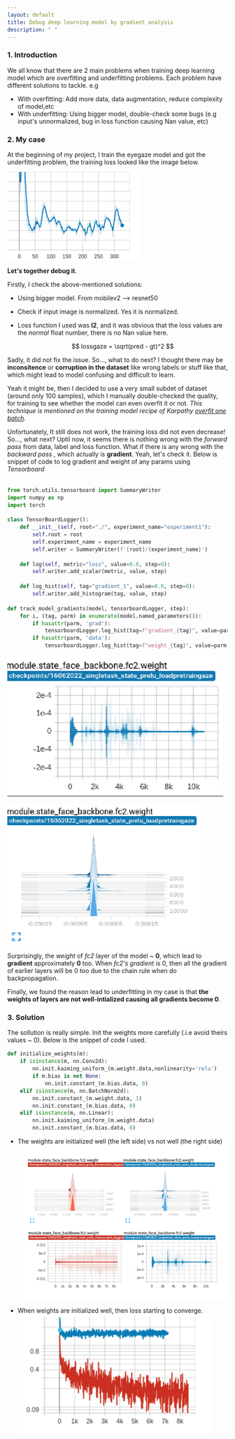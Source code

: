 ```yaml
---
layout: default
title: Debug deep learning model by gradient analysis
description: " "
---
```


### 1. Introduction
We all know that there are 2 main problems when training deep learning model which are overfitting and underfitting problems. Each problem have different solutions to tackle. e.g
+ With overfitting: Add more data, data augmentation, reduce complexity of model,etc
+ With underfitting: Using bigger model, double-check some bugs (e.g input's unnormalized, bug in loss function causing Nan value, etc)

### 2. My case
At the beginning of my project, I train the eyegaze model and got the underfitting problem, the training loss looked like the image below. 

![](images/underfit.png)


**Let's together debug it**.

Firstly, I check the above-mentioned solutions:
- Using bigger model. From mobilev2 --> resnet50
- Check if input image is normalized. Yes it is normalized. 
- Loss function I used was **l2**, and it was obvious that the loss values are the _normal_ float number, there is no Nan value here.

    $$ lossgaze = \sqrt(pred - gt)^2 $$

Sadly, it did not fix the issue. So..., what to do next? I thought there may be **inconsitence** or **corruption in the dataset** like wrong labels or stuff like that, which might lead to model confusing and difficult to learn. 

Yeah it might be, then I decided to use a very small subdet of dataset (around only 100 samples), which I manually double-checked the quality, for training to see whether the model can even overfit it or not.  _This technique is mentioned on the training model recipe of Karpathy [overfit one batch](http://karpathy.github.io/2019/04/25/recipe/)_.

Unfortunately, It still does not work, the training loss did not even decrease! So..., what next? Uptil now, it seems there is nothing wrong with the _forward pass_ from data, label and loss function. What if there is any wrong with the _backward pass_ , which actually is **gradient**. Yeah, let's check it.  Below is snippet of code to log gradient and weight of any params using _Tensorboard_

```python

from torch.utils.tensorboard import SummaryWriter
import numpy as np
import torch

class TensorBoardLogger():
    def __init__(self, root="./", experiment_name="experiment1"):
        self.root = root
        self.experiment_name = experiment_name
        self.writer = SummaryWriter(f'{root}/{experiment_name}')
    
    def log(self, metric="loss", value=0.0, step=0):
        self.writer.add_scalar(metric, value, step)
    
    def log_hist(self, tag="gradient_1", value=0.0, step=0):
        self.writer.add_histogram(tag, value, step)

def track_model_gradients(model, tensorboardLogger, step):
    for i, (tag, parm) in enumerate(model.named_parameters()):
        if hasattr(parm, 'grad'):
            tensorboardLogger.log_hist(tag=f"gradient_{tag}", value=parm.grad.data.cpu().numpy(), step=step)
        if hasattr(parm, 'data'):
            tensorboardLogger.log_hist(tag=f"weight_{tag}", value=parm.data.cpu().numpy(), step=step)

```
![](images/fail_distribution.png)

![](images/fail_histrogram.png)


Surprisingly, the _weight_ of _fc2_ layer of the model  ~ **0**, which lead to __gradient__ approximately **0** too. When _fc2's gradient_ is 0, then all the gradient of earlier layers will be 0 too due to the chain rule when do backpropagation. 

Finally, we found the reason lead to underfitting in my case is that **the weights of layers are not well-intialized causing all gradients become 0**.

### 3. Solution
The sollution is really simple. Init the weights more carefully (.i.e avoid theirs values ~ 0). Below is the snippet of code I used.

```python
def initialize_weights(m):
    if isinstance(m, nn.Conv2d):
        nn.init.kaiming_uniform_(m.weight.data,nonlinearity='relu')
        if m.bias is not None:
            nn.init.constant_(m.bias.data, 0)
    elif isinstance(m, nn.BatchNorm2d):
        nn.init.constant_(m.weight.data, 1)
        nn.init.constant_(m.bias.data, 0)
    elif isinstance(m, nn.Linear):
        nn.init.kaiming_uniform_(m.weight.data)
        nn.init.constant_(m.bias.data, 0)
```


- The weights are initialized well (the left side) vs not well (the right side) 
![](images/compare_gradient.png)

- When weights are initialized well, then loss starting to converge.
    ![](images/compare_loss.png)










